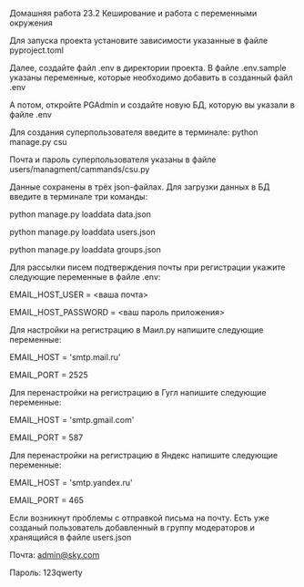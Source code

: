 Домашняя работа 23.2 Кеширование и работа с переменными окружения


Для запуска проекта установите зависимости указанные в файле pyproject.toml

Далее, создайте файл .env в директории проекта. В файле .env.sample указаны переменные, которые необходимо добавить в созданный файл .env 

А потом, откройте PGAdmin и создайте новую БД, которую вы указали в файле .env



Для создания суперпользователя введите в терминале: python manage.py csu

Почта и пароль суперпользователя указаны в файле users/managment/cammands/csu.py



Данные сохранены в трёх json-файлах.
Для загрузки данных в БД введите в терминале три команды:

python manage.py loaddata data.json

python manage.py loaddata users.json

python manage.py loaddata groups.json




Для рассылки писем подтверждения почты при регистрации укажите следующие переменные в файле .env:

EMAIL_HOST_USER = <ваша почта>

EMAIL_HOST_PASSWORD = <ваш пароль приложения>



Для настройки на регистрацию в Маил.ру напишите следующие переменные:

EMAIL_HOST = 'smtp.mail.ru'

EMAIL_PORT = 2525





Для перенастройки на регистрацию в Гугл напишите следующие переменные:

EMAIL_HOST = 'smtp.gmail.com'

EMAIL_PORT = 587



Для перенастройки на регистрацию в Яндекс напишите следующие переменные:

EMAIL_HOST = 'smtp.yandex.ru'

EMAIL_PORT = 465



Если возникнут проблемы с отправкой письма на почту. Есть уже созданый пользователь добавленный в группу модераторов и хранящийся в файле users.json 

Почта: admin@sky.com

Пароль: 123qwerty
